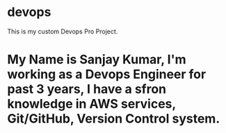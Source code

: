# devops
This is my custom Devops Pro Project.

# My Name is Sanjay Kumar, I'm working as a Devops Engineer for past 3 years, I have a sfron knowledge in AWS services, Git/GitHub, Version Control system.
